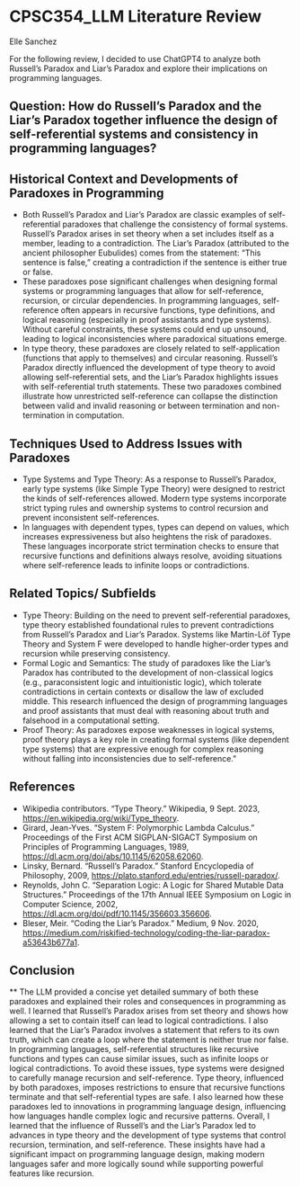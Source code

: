 # CPSC354_LLM Literature Review 

Elle Sanchez

For the following review, I decided to use ChatGPT4 to analyze both Russell’s Paradox and Liar’s Paradox and explore their implications on programming languages.

Question: How do Russell’s Paradox and the Liar’s Paradox together influence the design of self-referential systems and consistency in programming languages?
------------------------------------------------------------------------------------------------------------------

## Historical Context and Developments of Paradoxes in Programming
* Both Russell’s Paradox and Liar’s Paradox are classic examples of self-referential paradoxes that challenge the consistency of formal systems. Russell’s Paradox arises in set theory when a set includes itself as a member, leading to a contradiction. The Liar’s Paradox (attributed to the ancient philosopher Eubulides) comes from the statement: “This sentence is false,” creating a contradiction if the sentence is either true or false.
* These paradoxes pose significant challenges when designing formal systems or programming languages that allow for self-reference, recursion, or circular dependencies. In programming languages, self-reference often appears in recursive functions, type definitions, and logical reasoning (especially in proof assistants and type systems). Without careful constraints, these systems could end up unsound, leading to logical inconsistencies where paradoxical situations emerge.
* In type theory, these paradoxes are closely related to self-application (functions that apply to themselves) and circular reasoning. Russell’s Paradox directly influenced the development of type theory to avoid allowing self-referential sets, and the Liar’s Paradox highlights issues with self-referential truth statements. These two paradoxes combined illustrate how unrestricted self-reference can collapse the distinction between valid and invalid reasoning or between termination and non-termination in computation.
## Techniques Used to Address Issues with Paradoxes
* Type Systems and Type Theory: As a response to Russell’s Paradox, early type systems (like Simple Type Theory) were designed to restrict the kinds of self-references allowed. Modern type systems incorporate strict typing rules and ownership systems to control recursion and prevent inconsistent self-references.
* In languages with dependent types, types can depend on values, which increases expressiveness but also heightens the risk of paradoxes. These languages incorporate strict termination checks to ensure that recursive functions and definitions always resolve, avoiding situations where self-reference leads to infinite loops or contradictions.
## Related Topics/ Subfields
* Type Theory: Building on the need to prevent self-referential paradoxes, type theory established foundational rules to prevent contradictions from Russell’s Paradox and Liar’s Paradox. Systems like Martin-Löf Type Theory and System F were developed to handle higher-order types and recursion while preserving consistency. 
* Formal Logic and Semantics: The study of paradoxes like the Liar’s Paradox has contributed to the development of non-classical logics (e.g., paraconsistent logic and intuitionistic logic), which tolerate contradictions in certain contexts or disallow the law of excluded middle. This research influenced the design of programming languages and proof assistants that must deal with reasoning about truth and falsehood in a computational setting.
* Proof Theory: As paradoxes expose weaknesses in logical systems, proof theory plays a key role in creating formal systems (like dependent type systems) that are expressive enough for complex reasoning without falling into inconsistencies due to self-reference."
## References 
* Wikipedia contributors. “Type Theory.” Wikipedia, 9 Sept. 2023, https://en.wikipedia.org/wiki/Type_theory.
* Girard, Jean-Yves. “System F: Polymorphic Lambda Calculus.” Proceedings of the First ACM SIGPLAN-SIGACT Symposium on Principles of Programming Languages, 1989, https://dl.acm.org/doi/abs/10.1145/62058.62060.
* Linsky, Bernard. “Russell’s Paradox.” Stanford Encyclopedia of Philosophy, 2009, https://plato.stanford.edu/entries/russell-paradox/.
* Reynolds, John C. “Separation Logic: A Logic for Shared Mutable Data Structures.” Proceedings of the 17th Annual IEEE Symposium on Logic in Computer Science, 2002, https://dl.acm.org/doi/pdf/10.1145/356603.356606.
* Bleser, Meir. “Coding the Liar’s Paradox.” Medium, 9 Nov. 2020, https://medium.com/riskified-technology/coding-the-liar-paradox-a53643b677a1.

## Conclusion

** The LLM provided a concise yet detailed summary of both these paradoxes and explained their roles and consequences in programming as well. I learned that Russell’s Paradox arises from set theory and shows how allowing a set to contain itself can lead to logical contradictions. I also learned that the Liar’s Paradox involves a statement that refers to its own truth, which can create a loop where the statement is neither true nor false. In programming languages, self-referential structures like recursive functions and types can cause similar issues, such as infinite loops or logical contradictions. To avoid these issues, type systems were designed to carefully manage recursion and self-reference. Type theory, influenced by both paradoxes, imposes restrictions to ensure that recursive functions terminate and that self-referential types are safe. I also learned how these paradoxes led to innovations in programming language design, influencing how languages handle complex logic and recursive patterns. Overall, I learned that the influence of Russell’s and the Liar’s Paradox led to advances in type theory and the development of type systems that control recursion, termination, and self-reference. These insights have had a significant impact on programming language design, making modern languages safer and more logically sound while supporting powerful features like recursion.

